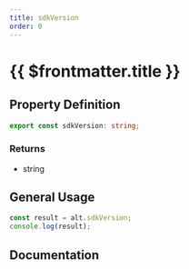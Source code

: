 ```yaml
---
title: sdkVersion
order: 0
---
```


# {{ $frontmatter.title }}

<!--@include: ./sdkVersion_partial_header.md-->

## Property Definition

```ts
export const sdkVersion: string;
```

### Returns

* string

## General Usage

```ts
const result = alt.sdkVersion;
console.log(result);
```

## Documentation

<!--@include: ./sdkVersion_partial_footer.md-->
